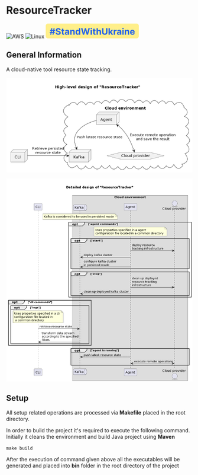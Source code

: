 # ResourceTracker

![AWS](https://img.shields.io/badge/AWS-%23FF9900.svg?style=for-the-badge&logo=amazon-aws&logoColor=white)
![Linux](https://img.shields.io/badge/Linux-FCC624?style=for-the-badge&logo=linux&logoColor=black)
[![StandWithUkraine](https://raw.githubusercontent.com/vshymanskyy/StandWithUkraine/main/badges/StandWithUkraine.svg)](https://github.com/vshymanskyy/StandWithUkraine/blob/main/docs/README.md)

## General Information

A cloud-native tool resource state tracking.

![](./docs/high-level-design.png)

![](./docs/detailed-design.png)

## Setup

All setup related operations are processed via **Makefile** placed in the root directory.

In order to build the project it's required to execute the following command. Initially it cleans the environment and build Java project using **Maven**
```shell
make build
```

After the execution of command given above all the executables will be generated and placed into **bin** folder in the root directory of the project